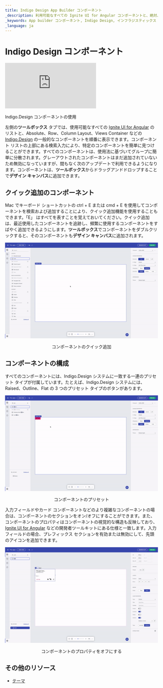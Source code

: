 ```yaml
---
title: Indigo Design App Builder コンポーネント
_description: 利用可能なすべての Ignite UI for Angular コンポーネントと、絶対、行、列レイアウト、ビュー コンテナなどのいくつかの Indigo Design 一般コンポーネントを確認します。
_keywords: App builder コンポーネント, Indigo Design, インフラジスティックス
_language: ja
---
```


# Indigo Design コンポーネント

<section class="video-container">
    <div>
        <div class="video-container__item">
            <iframe src="https://www.youtube.com/embed/omlSzOuvFlM" frameborder="0" allowfullscreen></iframe>
        </div>
        <p>Indigo.Design コンポーネントの使用</p>
    </div>
</section>

左側の**ツールボックス** タブでは、使用可能なすべての [Ignite UI for Angular]({environment:infragisticsBaseUrl}/products/ignite-ui-angular) のリストと、Absolute、Row、Column Layout、Views Container などの [Indigo.Design]({environment:infragisticsBaseUrl}/products/indigo-design) の一般的なコンポーネントを順番に表示できます。コンポーネント リストの上部にある検索入力により、特定のコンポーネントを簡単に見つけることができます。すべてのコンポーネントは、使用法に基づいてグループに簡単に分散されます。グレーアウトされたコンポーネントはまだ追加されていないため無効になっていますが、間もなく次のアップデートで利用できるようになります。コンポーネントは、**ツールボックス**からドラッグアンドドロップすることで**デザイン キャンバス**に追加できます。

## クイック追加のコンポーネント 

Mac でキーボード ショートカットの ctrl + E または cmd + E を使用してコンポーネントを検索および追加することにより、クイック追加機能を使用することもできます。「E」 はすべてを表すことを覚えておいてください。クイック追加は、最近使用したコンポーネントを追跡し、頻繁に使用するコンポーネントをすばやく追加できるようにします。**ツールボックス**でコンポーネントをダブルクリックすると、そのコンポーネントも**デザイン キャンバス**に追加されます。 

<img class="responsive-img" src="./images/quick-add-Indigo-Design-App-Builder.gif" />
<p style="text-align:center;">コンポーネントのクイック追加</p>

## コンポーネントの構成 

すべてのコンポーネントには、Indigo.Design システムに一致する一連のプリセット タイプが付属しています。たとえば、Indigo.Design システムには、Raised、Outline、Flat の 3 つのプリセット タイプのボタンがあります。


<img class="responsive-img" src="./images/component-presets-Indigo-Design-App-Builder.gif" />
<p style="text-align:center;">コンポーネントのプリセット</p>

入力フィールドやカード コンポーネントなどのより複雑なコンポーネントの場合は、コンポーネントのセクションをオン/オフにすることができます。また、コンポーネントのプロパティはコンポーネントの視覚的な構造も反映しており、[Ignite UI for Angular]({environment:infragisticsBaseUrl}/products/ignite-ui-angular) などの開発者ツールキットにある仕様と一致します。入力フィールドの場合、プレフィックス セクションを有効または無効にして、先頭のアイコンを追加できます。 


<img class="responsive-img" src="./images/turn-on-off-properties-Indigo-Design-App-Builder.gif" />
<p style="text-align:center;">コンポーネントのプロパティをオフにする</p>

## その他のリソース
<div class="divider--half"></div>

* [テーマ](app-themes/app-themes.md)

